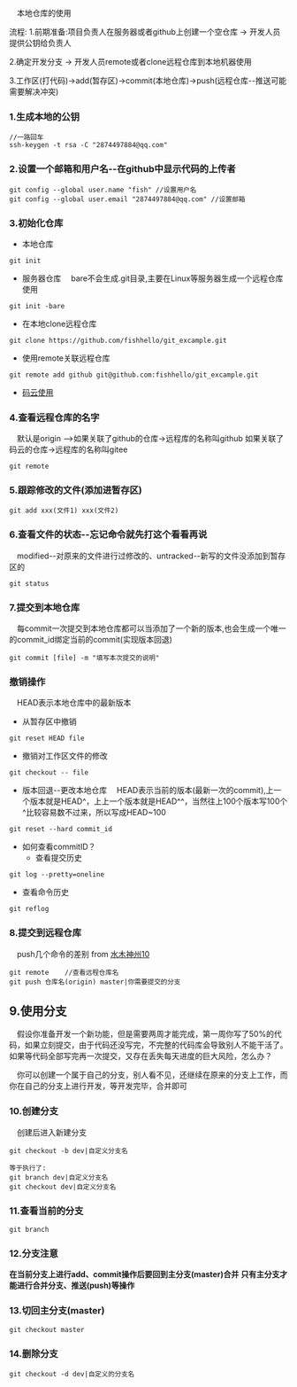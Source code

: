 
&emsp;本地仓库的使用

流程:
1.前期准备:项目负责人在服务器或者github上创建一个空仓库 -> 开发人员提供公钥给负责人

2.确定开发分支 -> 开发人员remote或者clone远程仓库到本地机器使用

3.工作区(打代码)->add(暂存区)->commit(本地仓库)->push(远程仓库--推送可能需要解决冲突)


### 1.生成本地的公钥
```
//一路回车
ssh-keygen -t rsa -C "2874497884@qq.com"
```

### 2.设置一个邮箱和用户名--在github中显示代码的上传者
```
git config --global user.name "fish" //设置用户名
git config --global user.email "2874497884@qq.com" //设置邮箱
```

### 3.初始化仓库

- 本地仓库
```
git init
```

- 服务器仓库
&emsp;bare不会生成.git目录,主要在Linux等服务器生成一个远程仓库使用
```
git init -bare
```

- 在本地clone远程仓库
```
git clone https://github.com/fishhello/git_excample.git
```

- 使用remote关联远程仓库
```
git remote add github git@github.com:fishhello/git_excample.git
```
- [码云使用](https://www.liaoxuefeng.com/wiki/0013739516305929606dd18361248578c67b8067c8c017b000/00150154460073692d151e784de4d718c67ce836f72c7c4000)

### 4.查看远程仓库的名字
&emsp;默认是origin  -->如果关联了github的仓库->远程库的名称叫github     如果关联了码云的仓库->远程库的名称叫gitee
```
git remote
```

### 5.跟踪修改的文件(添加进暂存区)
```
git add xxx(文件1) xxx(文件2)
```

### 6.查看文件的状态--忘记命令就先打这个看看再说
&emsp;modified--对原来的文件进行过修改的、untracked--新写的文件没添加到暂存区的
```
git status
```

### 7.提交到本地仓库
&emsp;每commit一次提交到本地仓库都可以当添加了一个新的版本,也会生成一个唯一的commit_id绑定当前的commit(实现版本回退)
```
git commit [file] -m "填写本次提交的说明"
```

### 撤销操作
&emsp;HEAD表示本地仓库中的最新版本

- 从暂存区中撤销
```
git reset HEAD file
```

- 撤销对工作区文件的修改
```
git checkout -- file
```

- 版本回退--更改本地仓库
&emsp;HEAD表示当前的版本(最新一次的commit),上一个版本就是HEAD^，上上一个版本就是HEAD^^，当然往上100个版本写100个^比较容易数不过来，所以写成HEAD~100
```
git reset --hard commit_id
```

- 如何查看commitID？
  - 查看提交历史
 ```
git log --pretty=oneline
 ```
  - 查看命令历史
 ```
git reflog
 ```

### 8.提交到远程仓库
&emsp;push几个命令的差别 from [水木神州10](https://www.cnblogs.com/zhouj850/p/7260558.html)
```
git remote    //查看远程仓库名
git push 仓库名(origin) master|你需要提交的分支
```

## 9.使用分支
&emsp;假设你准备开发一个新功能，但是需要两周才能完成，第一周你写了50%的代码，如果立刻提交，由于代码还没写完，不完整的代码库会导致别人不能干活了。如果等代码全部写完再一次提交，又存在丢失每天进度的巨大风险，怎么办？

&emsp;你可以创建一个属于自己的分支，别人看不见，还继续在原来的分支上工作，而你在自己的分支上进行开发，等开发完毕，合并即可

### 10.创建分支
&emsp;创建后进入新建分支
```
git checkout -b dev|自定义分支名

等于执行了:
git branch dev|自定义分支名
git checkout dev|自定义分支名
```

### 11.查看当前的分支
```
git branch
```

### 12.分支注意
**在当前分支上进行add、commit操作后要回到主分支(master)合并**
**只有主分支才能进行合并分支、推送(push)等操作**

### 13.切回主分支(master)
```
git checkout master
```

### 14.删除分支
```
git checkout -d dev|自定义的分支名
```
